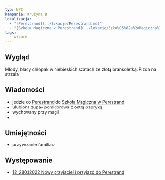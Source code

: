 ```yaml
---
typ: NPC
kampania: Drużyna B
lokalizacja:
  - "[Perestrand](../lokacje/Perestrand.md)"
  - "[Szkoła Magiczna w Perestrand](../lokacje/Szko%C5%82a%20Magiczna%20w%20Perestrand.md)"
tags:
  - wizard
---
```


## Wygląd
Młody, blady chłopak w niebieskich szatach ze złotą bransoletką.
Pizda na strzała

## Wiadomości
- jedzie do [Perestrand](../lokacje/Perestrand.md) do [Szkoła Magiczna w Perestrand](../lokacje/Szko%C5%82a%20Magiczna%20w%20Perestrand.md)
- ulubiona zupa- pomidorowa z ostrą papryką
- wychowany przy magii
-
## Umiejętności
- przywołanie familiara
## Występowanie
- [12_28032022 Nowy przyjaciel i przyjazd do Perestrand](../sesje/12_28032022%20Nowy%20przyjaciel%20i%20przyjazd%20do%20Perestrand.md)





